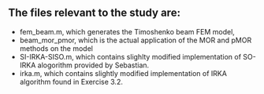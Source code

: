 ## The files relevant to the study are:
* fem_beam.m, which generates the Timoshenko beam FEM model,
* beam_mor_pmor, which is the actual application of the MOR and pMOR methods on the model
* SI-IRKA-SISO.m, which contains slighlty modified implementation of SO-IRKA alogorithm provided by Sebastian.
* irka.m, which contains slightly modified implementation of IRKA algorithm found in Exercise 3.2.

